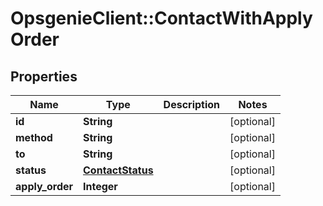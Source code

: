 # OpsgenieClient::ContactWithApplyOrder

## Properties
Name | Type | Description | Notes
------------ | ------------- | ------------- | -------------
**id** | **String** |  | [optional] 
**method** | **String** |  | [optional] 
**to** | **String** |  | [optional] 
**status** | [**ContactStatus**](ContactStatus.md) |  | [optional] 
**apply_order** | **Integer** |  | [optional] 


